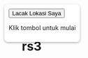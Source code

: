 # rs3
<!DOCTYPE html>
<html lang="id">
<head>
  <meta charset="UTF-8">
  <title>Pelacak Rumah Sakit Terdekat</title>
  <meta name="viewport" content="width=device-width, initial-scale=1.0">
  <link rel="stylesheet" href="https://unpkg.com/leaflet/dist/leaflet.css"/>
  <link rel="stylesheet" href="https://unpkg.com/leaflet-routing-machine/dist/leaflet-routing-machine.css"/>
  <style>
    html, body, #map {
      height: 100%;
      margin: 0;
    }
    #tombol {
      position: absolute;
      top: 10px;
      left: 10px;
      z-index: 999;
      background: white;
      padding: 10px;
      border-radius: 8px;
      box-shadow: 0 2px 5px rgba(0,0,0,0.3);
    }
  </style>
</head>
<body>
  <div id="tombol">
    <button onclick="lacakLokasi()">Lacak Lokasi Saya</button>
    <p id="info">Klik tombol untuk mulai</p>
  </div>
  <div id="map"></div>

  <script src="https://unpkg.com/leaflet/dist/leaflet.js"></script>
  <script src="https://unpkg.com/leaflet-routing-machine/dist/leaflet-routing-machine.js"></script>

  <script>
    const map = L.map('map').setView([-2.5, 118], 5); // posisi default Indonesia

    L.tileLayer('https://{s}.tile.openstreetmap.org/{z}/{x}/{y}.png', {
      attribution: '© OpenStreetMap'
    }).addTo(map);

    let markerPengguna = null;
    let routing = null;

    function lacakLokasi() {
      if (!navigator.geolocation) {
        alert("Browser tidak mendukung geolokasi.");
        return;
      }

      navigator.geolocation.getCurrentPosition(pos => {
        const lat = pos.coords.latitude;
        const lon = pos.coords.longitude;

        if (markerPengguna) map.removeLayer(markerPengguna);

        markerPengguna = L.marker([lat, lon]).addTo(map)
          .bindPopup("Lokasi Anda").openPopup();

        map.setView([lat, lon], 14);
        document.getElementById('info').textContent = "Mencari rumah sakit terdekat...";

        cariRumahSakit(lat, lon);
      }, () => {
        alert("Gagal mendapatkan lokasi.");
      });
    }

    function cariRumahSakit(lat, lon) {
      const radius = 5000; // dalam meter
      const query = `
        [out:json];
        (
          node["amenity"="hospital"](around:${radius},${lat},${lon});
          way["amenity"="hospital"](around:${radius},${lat},${lon});
          relation["amenity"="hospital"](around:${radius},${lat},${lon});
        );
        out center;
      `;

      fetch("https://overpass-api.de/api/interpreter", {
        method: "POST",
        body: query
      })
      .then(res => res.json())
      .then(data => {
        if (!data.elements.length) {
          document.getElementById('info').textContent = "Tidak ada rumah sakit dalam radius 5 km.";
          return;
        }

        let rumahSakitTerdekat = null;
        let jarakTerdekat = Infinity;

        data.elements.forEach(el => {
          const latRS = el.lat || (el.center && el.center.lat);
          const lonRS = el.lon || (el.center && el.center.lon);
          const nama = el.tags && el.tags.name ? el.tags.name : "Rumah Sakit";

          const jarak = hitungJarak(lat, lon, latRS, lonRS);

          if (jarak < jarakTerdekat) {
            jarakTerdekat = jarak;
            rumahSakitTerdekat = { lat: latRS, lon: lonRS, nama };
          }

          const marker = L.marker([latRS, lonRS]).addTo(map);
          marker.bindPopup(`${nama}<br>Jarak: ${jarak.toFixed(2)} km<br><button onclick="tampilkanRute(${lat}, ${lon}, ${latRS}, ${lonRS})">Lihat Rute</button>`);
        });

        document.getElementById('info').textContent = `Terdekat: ${rumahSakitTerdekat.nama} (${jarakTerdekat.toFixed(2)} km)`;
        tampilkanRute(lat, lon, rumahSakitTerdekat.lat, rumahSakitTerdekat.lon);
      })
      .catch(err => {
        console.error(err);
        document.getElementById('info').textContent = "Terjadi kesalahan saat memuat rumah sakit.";
      });
    }

    function tampilkanRute(lat1, lon1, lat2, lon2) {
      if (routing) map.removeControl(routing);

      routing = L.Routing.control({
        waypoints: [
          L.latLng(lat1, lon1),
          L.latLng(lat2, lon2)
        ],
        routeWhileDragging: false,
        draggableWaypoints: false,
        createMarker: () => null
      }).addTo(map);
    }

    function hitungJarak(lat1, lon1, lat2, lon2) {
      const R = 6371;
      const dLat = (lat2 - lat1) * Math.PI / 180;
      const dLon = (lon2 - lon1) * Math.PI / 180;
      const a =
        Math.sin(dLat/2) * Math.sin(dLat/2) +
        Math.cos(lat1 * Math.PI/180) * Math.cos(lat2 * Math.PI/180) *
        Math.sin(dLon/2) * Math.sin(dLon/2);
      const c = 2 * Math.atan2(Math.sqrt(a), Math.sqrt(1-a));
      return R * c;
    }
  </script>
</body>
</html>
